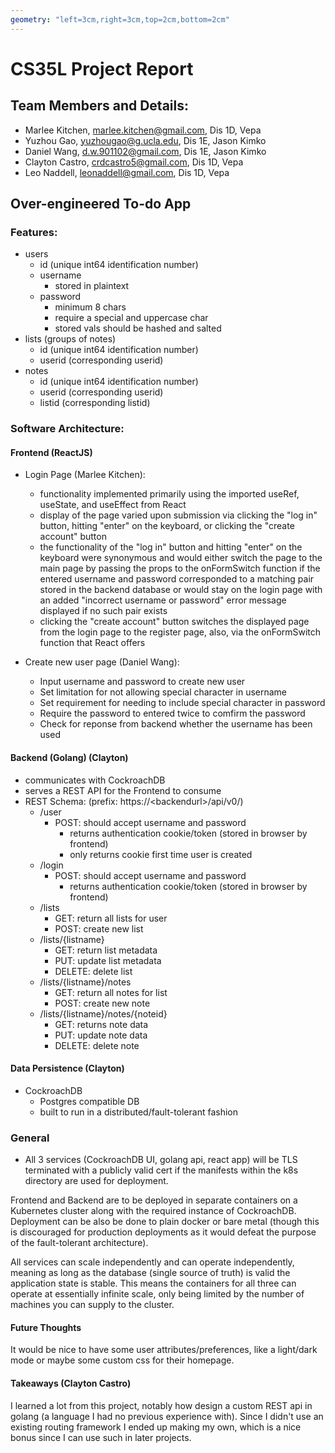 ```yaml
---
geometry: "left=3cm,right=3cm,top=2cm,bottom=2cm"
---
```


# CS35L Project Report

## Team Members and Details:

- Marlee Kitchen, marlee.kitchen@gmail.com, Dis 1D, Vepa
- Yuzhou Gao, yuzhougao@g.ucla.edu, Dis 1E, Jason Kimko
- Daniel Wang, d.w.901102@gmail.com, Dis 1E, Jason Kimko
- Clayton Castro, crdcastro5@gmail.com, Dis 1D, Vepa
- Leo Naddell, leonaddell@gmail.com, Dis 1D, Vepa


## Over-engineered To-do App

### Features:

* users
    * id (unique int64 identification number)
    * username 
        * stored in plaintext
    * password 
        * minimum 8 chars
        * require a special and uppercase char
        * stored vals should be hashed and salted
* lists (groups of notes)
    * id (unique int64 identification number)
    * userid (corresponding userid)
* notes
    * id (unique int64 identification number)
    * userid (corresponding userid)
    * listid (corresponding listid)

### Software Architecture:

#### Frontend (ReactJS)

- Login Page (Marlee Kitchen):
   - functionality implemented primarily using the imported useRef, useState, and useEffect from React
   - display of the page varied upon submission via clicking the "log in" button, hitting "enter" on the keyboard, or clicking the "create account" button
   - the functionality of the "log in" button and hitting "enter" on the keyboard were synonymous and would either switch the page to the main page by passing the props to the onFormSwitch function if the entered username and password corresponded to a matching pair stored in the backend database or would stay on the login page with an added "incorrect username or password" error message displayed if no such pair exists
   - clicking the "create account" button switches the displayed page from the login page to the register page, also, via the onFormSwitch function that React offers

- Create new user page (Daniel Wang):
    - Input username and password to create new user
    - Set limitation for not allowing special character in username
    - Set requirement for needing to include special character in password
    - Require the password to entered twice to comfirm the password
    - Check for reponse from backend whether the username has been used

#### Backend (Golang) (Clayton)

- communicates with CockroachDB
- serves a REST API for the Frontend to consume
- REST Schema: (prefix: https://\<backendurl\>/api/v0/)
    - /user
        - POST: should accept username and password
            - returns authentication cookie/token (stored in browser by frontend)
            - only returns cookie first time user is created
    - /login
        - POST: should accept username and password
            - returns authentication cookie/token (stored in browser by frontend)
    - /lists
        - GET: return all lists for user
        - POST: create new list
    - /lists/{listname}
        - GET: return list metadata
        - PUT: update list metadata
        - DELETE: delete list
    - /lists/{listname}/notes
        - GET: return all notes for list
        - POST: create new note
    - /lists/{listname}/notes/{noteid}
        - GET: returns note data
        - PUT: update note data
        - DELETE: delete note

#### Data Persistence (Clayton)

- CockroachDB
    - Postgres compatible DB
    - built to run in a distributed/fault-tolerant fashion

### General

- All 3 services (CockroachDB UI, golang api, react app) will be TLS terminated with a publicly valid cert if the manifests within the k8s directory
are used for deployment.

Frontend and Backend are to be deployed in separate containers on a Kubernetes cluster along with the required instance of CockroachDB.
Deployment can be also be done to plain docker or bare metal (though this is discouraged for production deployments as it would defeat the 
purpose of the fault-tolerant architecture).

All services can scale independently and can operate independently, meaning as long as the database (single source of truth) is valid the application state is stable.
This means the containers for all three can operate at essentially infinite scale, only being limited by the number of machines you can supply
to the cluster.

#### Future Thoughts

It would be nice to have some user attributes/preferences, like a light/dark mode or maybe some custom css for their homepage.

#### Takeaways (Clayton Castro)

I learned a lot from this project, notably how design a custom REST api in golang (a language I had no previous experience with). Since I didn't use 
an existing routing framework I ended up making my own, which is a nice bonus since I can use such in later projects.
